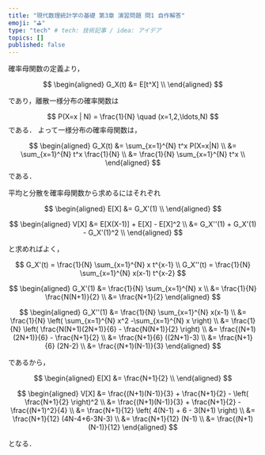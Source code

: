 ```yaml
---
title: "現代数理統計学の基礎 第3章 演習問題 問1 自作解答"
emoji: "⛳"
type: "tech" # tech: 技術記事 / idea: アイデア
topics: []
published: false
---
```


確率母関数の定義より，

$$
\begin{aligned}
G_X(t) &= E[t^X] \\
\end{aligned}
$$

であり，離散一様分布の確率関数は

$$
P(X=x | N) = \frac{1}{N} \quad (x=1,2,\ldots,N)
$$
である．
よって一様分布の確率母関数は，

$$
\begin{aligned}
G_X(t) &= \sum_{x=1}^{N} t^x P(X=x|N) \\
&= \sum_{x=1}^{N} t^x \frac{1}{N} \\
&= \frac{1}{N} \sum_{x=1}^{N} t^x \\
\end{aligned}
$$
である．

平均と分散を確率母関数から求めるにはそれぞれ

$$
\begin{aligned}
E[X] &= G_X'(1) \\
\end{aligned}
$$

$$
\begin{aligned}
V[X] &= E[X(X-1)] + E[X] - E[X]^2 \\
&= G_X''(1) + G_X'(1) - G_X'(1)^2 \\
\end{aligned}
$$

と求めればよく，

$$
G_X'(t) = \frac{1}{N} \sum_{x=1}^{N} x t^{x-1} \\
G_X''(t) = \frac{1}{N} \sum_{x=1}^{N} x(x-1) t^{x-2}
$$

$$
\begin{aligned}
G_X'(1) 
&= \frac{1}{N} \sum_{x=1}^{N} x \\
&= \frac{1}{N} \frac{N(N+1)}{2} \\
&= \frac{N+1}{2}
\end{aligned}
$$

$$
\begin{aligned}
G_X''(1) 
&= \frac{1}{N} \sum_{x=1}^{N} x(x-1) \\
&= \frac{1}{N} \left( \sum_{x=1}^{N} x^2 -\sum_{x=1}^{N} x \right) \\
&= \frac{1}{N} \left( \frac{N(N+1)(2N+1)}{6} - \frac{N(N+1)}{2} \right) \\
&= \frac{(N+1)(2N+1)}{6} - \frac{N+1}{2} \\
&= \frac{N+1}{6} ((2N+1)-3) \\
&= \frac{N+1}{6} (2N-2) \\
&= \frac{(N+1)(N-1)}{3}
\end{aligned}
$$

であるから，

$$
\begin{aligned}
E[X] &= \frac{N+1}{2} \\
\end{aligned}
$$

$$
\begin{aligned}
V[X] &= \frac{(N+1)(N-1)}{3} + \frac{N+1}{2} - \left( \frac{N+1}{2} \right)^2 \\
&= \frac{(N+1)(N-1)}{3} + \frac{N+1}{2} - \frac{(N+1)^2}{4} \\
&= \frac{N+1}{12} \left( 4(N-1) + 6 - 3(N+1) \right) \\
&= \frac{N+1}{12} (4N-4+6-3N-3) \\
&= \frac{N+1}{12} (N-1) \\
&= \frac{(N+1)(N-1)}{12}
\end{aligned}
$$

となる．